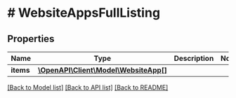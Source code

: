 # # WebsiteAppsFullListing

## Properties

Name | Type | Description | Notes
------------ | ------------- | ------------- | -------------
**items** | [**\OpenAPI\Client\Model\WebsiteApp[]**](WebsiteApp.md) |  |

[[Back to Model list]](../../README.md#models) [[Back to API list]](../../README.md#endpoints) [[Back to README]](../../README.md)
